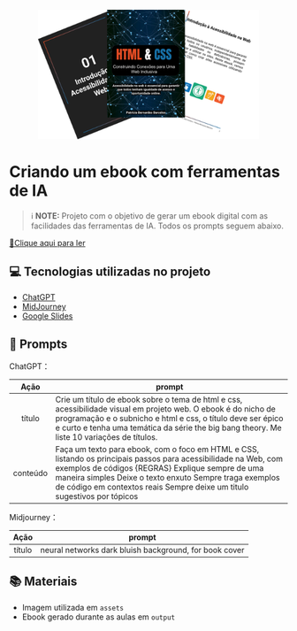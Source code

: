<p align="center">
<img 
    src="./assets/Capa Projeto.png"
    width="400"  
/>
</p>

# Criando um ebook com ferramentas de IA

> ℹ️ **NOTE:** Projeto com o objetivo de gerar um ebook digital com as facilidades das ferramentas de IA. Todos os prompts
seguem abaixo.

<a href="https://github.com/PatriciaBernardes/ebook_ferramentas_IA/blob/main/output/Construindo%20Conex%C3%B5es%20para%20Uma%20Web%20Inclusiva%20-%20Patr%C3%ADcia%20Bernardes%20Barcelos.pdf" title="View PDF"> 📕Clique aqui para ler</a>

## 💻 Tecnologias utilizadas no projeto

- [ChatGPT](https://chat.openai.com/) 
- [MidJourney](https://www.midjourney.com/app/)
- [Google Slides](https://www.google.com/intl/pt-BR/slides/about/)

## 🧠 Prompts

ChatGPT：

|   Ação   | prompt                                                                                                                                                                                                                                                                         |
| :------: | ------------------------------------------------------------------------------------------------------------------------------------------------------------------------------------------------------------------------------------------------------------------------------ |
|  título  | Crie um título de ebook sobre o tema de html e css, acessibilidade visual em projeto web. O ebook é do nicho de programação e o subnicho e html e css, o título deve ser épico e curto e tenha uma temática da série the big bang theory. Me liste 10 variações de títulos.                                                        |
| conteúdo | Faça um texto para ebook, com o foco em HTML e CSS, listando os principais passos para acessibilidade na Web, com exemplos de códigos {REGRAS} Explique sempre de uma maneira simples Deixe o texto enxuto Sempre traga exemplos de código em contextos reais Sempre deixe um titulo sugestivos por tópicos |

Midjourney：

|  Ação  | prompt                                                                                 |
| :----: | -------------------------------------------------------------------------------------- |
| título | neural networks dark bluish background, for book cover |

## 📚 Materiais

- Imagem utilizada em `assets`
- Ebook gerado durante as aulas em `output`


